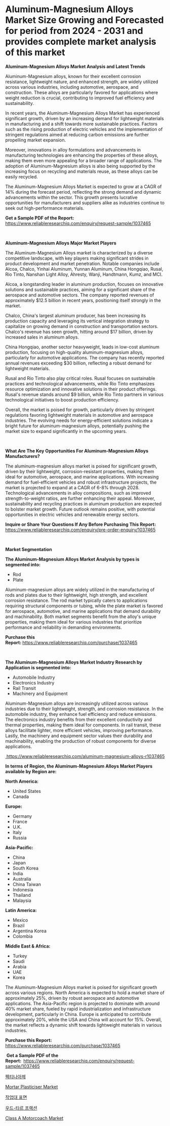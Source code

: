 <p><h1>Aluminum-Magnesium Alloys Market Size Growing and Forecasted for period from 2024 - 2031 and provides complete market analysis of this market</h1></p><p><strong>Aluminum-Magnesium Alloys Market Analysis and Latest Trends</strong></p>
<p><p>Aluminum-Magnesium alloys, known for their excellent corrosion resistance, lightweight nature, and enhanced strength, are widely utilized across various industries, including automotive, aerospace, and construction. These alloys are particularly favored for applications where weight reduction is crucial, contributing to improved fuel efficiency and sustainability.</p><p>In recent years, the Aluminum-Magnesium Alloys Market has experienced significant growth, driven by an increasing demand for lightweight materials in manufacturing and a shift towards more sustainable practices. Factors such as the rising production of electric vehicles and the implementation of stringent regulations aimed at reducing carbon emissions are further propelling market expansion.</p><p>Moreover, innovations in alloy formulations and advancements in manufacturing technologies are enhancing the properties of these alloys, making them even more appealing for a broader range of applications. The adoption of Aluminum-Magnesium alloys is also being supported by the increasing focus on recycling and materials reuse, as these alloys can be easily recycled.</p><p>The Aluminum-Magnesium Alloys Market is expected to grow at a CAGR of 14% during the forecast period, reflecting the strong demand and dynamic advancements within the sector. This growth presents lucrative opportunities for manufacturers and suppliers alike as industries continue to seek out high-performance materials.</p></p>
<p><strong>Get a Sample PDF of the Report:&nbsp;</strong> <a href="https://www.reliableresearchiq.com/enquiry/request-sample/1037465">https://www.reliableresearchiq.com/enquiry/request-sample/1037465</a></p>
<p>&nbsp;</p>
<p><strong>Aluminum-Magnesium Alloys Major Market Players</strong></p>
<p><p>The Aluminum-Magnesium Alloys market is characterized by a diverse competitive landscape, with key players making significant strides in product development and market penetration. Notable companies include Alcoa, Chalco, Yinhai Aluminum, Yunnan Aluminum, China Hongqiao, Rusal, Rio Tinto, Nanshan Light Alloy, Ahresty, Wanji, Handtmann, Kumz, and MCI.</p><p>Alcoa, a longstanding leader in aluminum production, focuses on innovative solutions and sustainable practices, aiming for a significant share of the aerospace and automotive sectors. The company reported revenues of approximately $12.5 billion in recent years, positioning itself strongly in the market.</p><p>Chalco, China's largest aluminum producer, has been increasing its production capacity and leveraging its vertical integration strategy to capitalize on growing demand in construction and transportation sectors. Chalco's revenue has seen growth, hitting around $17 billion, driven by increased sales in aluminum alloys.</p><p>China Hongqiao, another sector heavyweight, leads in low-cost aluminum production, focusing on high-quality aluminum-magnesium alloys, particularly for automotive applications. The company has recently reported annual revenues exceeding $30 billion, reflecting a robust demand for lightweight materials.</p><p>Rusal and Rio Tinto also play critical roles. Rusal focuses on sustainable practices and technological advancements, while Rio Tinto emphasizes resource optimization and innovative solutions in their product offerings. Rusal's revenue stands around $9 billion, while Rio Tinto partners in various technological initiatives to boost production efficiency.</p><p>Overall, the market is poised for growth, particularly driven by stringent regulations favoring lightweight materials in automotive and aerospace industries. The evolving needs for energy-efficient solutions indicate a bright future for aluminum-magnesium alloys, potentially pushing the market size to expand significantly in the upcoming years.</p></p>
<p>&nbsp;</p>
<p><strong>What Are The Key Opportunities For Aluminum-Magnesium Alloys Manufacturers?</strong></p>
<p><p>The aluminum-magnesium alloys market is poised for significant growth, driven by their lightweight, corrosion-resistant properties, making them ideal for automotive, aerospace, and marine applications. With increasing demand for fuel-efficient vehicles and robust infrastructure projects, the market is projected to expand at a CAGR of 6-8% through 2028. Technological advancements in alloy compositions, such as improved strength-to-weight ratios, are further enhancing their appeal. Moreover, sustainability and recycling practices in aluminum production are expected to bolster market growth. Future outlook remains positive, with potential opportunities in electric vehicles and renewable energy sectors.</p></p>
<p><strong>Inquire or Share Your Questions If Any Before Purchasing This Report:</strong> <a href="https://www.reliableresearchiq.com/enquiry/pre-order-enquiry/1037465">https://www.reliableresearchiq.com/enquiry/pre-order-enquiry/1037465</a></p>
<p>&nbsp;</p>
<p><strong>Market Segmentation</strong></p>
<p><strong>The Aluminum-Magnesium Alloys Market Analysis by types is segmented into:</strong></p>
<p><ul><li>Rod</li><li>Plate</li></ul></p>
<p><p>Aluminum-magnesium alloys are widely utilized in the manufacturing of rods and plates due to their lightweight, high strength, and excellent corrosion resistance. The rod market typically caters to applications requiring structural components or tubing, while the plate market is favored for aerospace, automotive, and marine applications that demand durability and machinability. Both market segments benefit from the alloy's unique properties, making them ideal for various industries that prioritize performance and reliability in demanding environments.</p></p>
<p><strong>Purchase this Report:&nbsp;</strong><a href="https://www.reliableresearchiq.com/purchase/1037465">https://www.reliableresearchiq.com/purchase/1037465</a></p>
<p>&nbsp;</p>
<p><strong>The Aluminum-Magnesium Alloys Market Industry Research by Application is segmented into:</strong></p>
<p><ul><li>Automobile Industry</li><li>Electronics Industry</li><li>Rail Transit</li><li>Machinery and Equipment</li></ul></p>
<p><p>Aluminum-Magnesium alloys are increasingly utilized across various industries due to their lightweight, strength, and corrosion resistance. In the automobile industry, they enhance fuel efficiency and reduce emissions. The electronics industry benefits from their excellent conductivity and thermal properties, making them ideal for components. In rail transit, these alloys facilitate lighter, more efficient vehicles, improving performance. Lastly, the machinery and equipment sector values their durability and machinability, enabling the production of robust components for diverse applications.</p></p>
<p><a href="https://www.reliableresearchiq.com/aluminum-magnesium-alloys-r1037465">&nbsp;https://www.reliableresearchiq.com/aluminum-magnesium-alloys-r1037465</a></p>
<p><strong>In terms of Region, the Aluminum-Magnesium Alloys Market Players available by Region are:</strong></p>
<p>
    <p> <strong> North America: </strong>
        <ul>
            <li>United States</li>
            <li>Canada</li>
        </ul>
        </p> 
    <p> <strong> Europe: </strong>
        <ul>
            <li>Germany</li>
            <li>France</li>
            <li>U.K.</li>
            <li>Italy</li>
            <li>Russia</li>
        </ul>
        </p> 
    <p> <strong> Asia-Pacific: </strong>
        <ul>
            <li>China</li>
            <li>Japan</li>
            <li>South Korea</li>
            <li>India</li>
            <li>Australia</li>
            <li>China Taiwan</li>
            <li>Indonesia</li>
            <li>Thailand</li>
            <li>Malaysia</li>
        </ul>
        </p> 
    <p> <strong> Latin America: </strong>
        <ul>
            <li>Mexico</li>
            <li>Brazil</li>
            <li>Argentina Korea</li>
            <li>Colombia</li>
        </ul>
        </p> 
    <p> <strong> Middle East & Africa: </strong>
        <ul>
            <li>Turkey</li>
            <li>Saudi</li>
            <li>Arabia</li>
            <li>UAE</li>
            <li>Korea</li>
        </ul>
    </p>
    </p>
<p><p>The Aluminum-Magnesium Alloys market is poised for significant growth across various regions. North America is expected to hold a market share of approximately 25%, driven by robust aerospace and automotive applications. The Asia-Pacific region is projected to dominate with around 40% market share, fueled by rapid industrialization and infrastructure development, particularly in China. Europe is anticipated to contribute approximately 20%, while the USA and China will account for 15%. Overall, the market reflects a dynamic shift towards lightweight materials in various industries.</p></p>
<p><strong>Purchase this Report: </strong><a href="https://www.reliableresearchiq.com/purchase/1037465">https://www.reliableresearchiq.com/purchase/1037465</a></p>
<p>&nbsp;<strong>Get a Sample PDF of the Report:&nbsp;&nbsp;</strong><a href="https://www.reliableresearchiq.com/enquiry/request-sample/1037465">https://www.reliableresearchiq.com/enquiry/request-sample/1037465</a></p>
<p><strong></strong></p>
<p><p><a href="https://github.com/sougarounis/Market-Research-Report-List-6/blob/main/352470112145.md">펙티나아제</a></p><p><a href="https://www.linkedin.com/pulse/pioneering-growth-analyzing-global-mortar-plasticiser-market-dynamics-9ttsc?trackingId=yJCAAbsEQn%2B4C4uUGsVK0w%3D%3D">Mortar Plasticiser Market</a></p><p><a href="https://medium.com/@maximowhite1913/%EC%84%B8%EA%B3%84-worktop-surface-market-%EC%9D%80-2024%EC%97%90%EC%84%9C-2031%EB%A1%9C-%EC%97%B0%ED%8F%89%EA%B7%A0-%EC%A6%9D%EA%B0%80%EC%9C%A8%EC%9D%84-%EB%B3%B4%EC%9D%BC-%EA%B2%83%EC%9C%BC%EB%A1%9C-%EC%98%88%EC%83%81%EB%90%A9%EB%8B%88%EB%8B%A4-5862427dc25b">작업대 표면</a></p><p><a href="https://medium.com/@maximowhite1913/%EC%84%B8%EA%B3%84-wood-tar-fraction-market-%EC%9D%80-2024%EC%97%90%EC%84%9C-2031%EB%A1%9C-%EC%97%B0%ED%8F%89%EA%B7%A0-%EC%A6%9D%EA%B0%80%EC%9C%A8%EC%9D%84-%EB%B3%B4%EC%9D%BC-%EA%B2%83%EC%9C%BC%EB%A1%9C-%EC%98%88%EC%83%81%EB%90%A9%EB%8B%88%EB%8B%A4-e5d8e1ee5c52">우드-타르 프랙션</a></p><p><a href="https://www.linkedin.com/pulse/evaluating-global-class-motorcoach-market-trends-growth-opportunities-nyame?trackingId=BKSkrVuYQtijGnO3WvCWMA%3D%3D">Class A Motorcoach Market</a></p></p>
